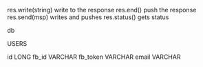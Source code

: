 res.write(string)   write to the response
res.end()     push the response
res.send(msp)   writes and pushes
res.status()    gets status

db

USERS

id          LONG
fb_id       VARCHAR
fb_token    VARCHAR
email       VARCHAR

